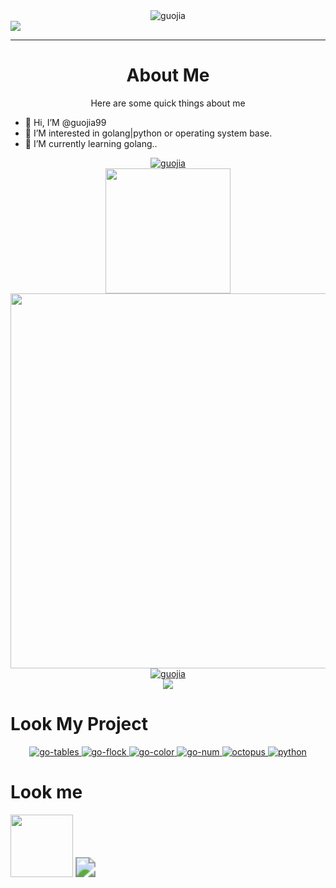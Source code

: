 <div align="center">
    <img src="https://readme-typing-svg.herokuapp.com?font=Roboto&pause=1000&color=000000&center=true&width=435&lines=Welcome+to+the+code+world+of+Guojia" alt="guojia" style="zoom:100%;"/>
</div>
<img src="./img/header.png" style="zoom:100%;" />

---

<div align="center"> <h1>About Me</h1></div>
<div align="center">Here are some quick things about me</div>

- 👋 Hi, I’M @guojia99
- 👀 I’M interested in golang|python or operating system base.
- 🌱 I’M currently learning golang..

<div align="center">
    <a href="https://github.com/guojia99">
        <img src="https://github-readme-stats.vercel.app/callbackApi?username=guojia99&theme=dracula&show_icons=true"
             alt="guojia" style="zoom:100%;"/>
    </a>
</div>

<div align="center">
    <a href="https://github.com/guojia99">
        <img height="200px"
             src="https://github-readme-streak-stats.herokuapp.com/?user=guojia99&theme=dracula&show_icons=true"/>
    </a>
</div>

<div align="center">
    <a href="https://github.com/guojia99">
        <img src="https://server.dooboo.io/github-stats/guojia99" width="600"/>
    </a>
</div>

<div align="center">
    <a href="https://github.com/guojia99">
        <img src="http://github-profile-summary-cards.vercel.app/callbackApi/cards/profile-details?username=guojia99&theme=dracula&show_icons=true"
             alt="guojia" style="zoom:100%;"/>
    </a>
</div>

<div align="center">
    <a href="https://github.com/guojia99">
        <img src="https://github-profile-trophy.vercel.app/?username=guojia99&theme=dracula&no-frame=true&row=1&&margin-w=30&no-bg=true">
    </a>
</div>

# Look My Project

<div align="center">
    <a href="https://github.com/guojia99/go-tables">
        <img src="https://github-readme-stats.vercel.app/callbackApi/pin/?username=guojia99&repo=go-tables&show_owner=true&theme=dracula"
             alt="go-tables" style="zoom:100%;"/>
    </a>
    <a href="https://github.com/guojia99/go-flock">
        <img src="https://github-readme-stats.vercel.app/callbackApi/pin/?username=guojia99&repo=go-flock&show_owner=true&theme=dracula"
             alt="go-flock" style="zoom:100%;"/>
    </a>
    <a href="https://github.com/guojia99/go-color">
        <img src="https://github-readme-stats.vercel.app/callbackApi/pin/?username=guojia99&repo=go-color&show_owner=true&theme=dracula"
             alt="go-color" style="zoom:100%;"/>
    </a>
    <a href="https://github.com/guojia99/go-num">
        <img src="https://github-readme-stats.vercel.app/callbackApi/pin/?username=guojia99&repo=go-num&show_owner=true&theme=dracula"
             alt="go-num" style="zoom:100%;"/>
    </a>
    <a href="https://github.com/guojia99/octopus">
        <img src="https://github-readme-stats.vercel.app/callbackApi/pin/?username=guojia99&repo=octopus&show_owner=true&theme=dracula"
             alt="octopus" style="zoom:100%;"/>
    </a>
    <a href="https://github.com/guojia99/python">
        <img src="https://github-readme-stats.vercel.app/callbackApi/pin/?username=guojia99&repo=python&show_owner=true&theme=dracula"
             alt="python" style="zoom:100%;"/>
    </a>
</div>

# Look me

<pos align="center">
<img src="./img/cat.gif" width="100">
<img src="https://profile-counter.glitch.me/guojia99/count.svg" style="zoom:200%;" />
